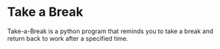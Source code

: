 # Take a Break
Take-a-Break is a python program that reminds you to take a break and return back to work after a specified time.
